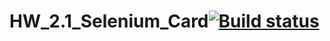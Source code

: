 # HW_2.1_Selenium_Card[![Build status](https://ci.appveyor.com/api/projects/status/mt3rtuiexin9qnqe?svg=true)](https://ci.appveyor.com/project/Yana-Gus/hw-2-1-selenide-card)
